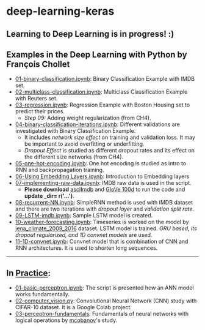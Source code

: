 # deep-learning-keras
Learning to Deep Learning is in progress! :)
---  
## Examples in the Deep Learning with Python by François Chollet
- [01-binary-classification.ipynb](https://github.com/gamzekecibas/deep-learning-keras/blob/main/01-binary-classification.ipynb): Binary Classification Example with IMDB set.     
- [02-multiclass-classification.ipynb](https://github.com/gamzekecibas/deep-learning-keras/blob/main/02-multiclass-classification.ipynb): Multiclass Classification Example with Reuters set.    
- [03-regression.ipynb](https://github.com/gamzekecibas/deep-learning-keras/blob/main/03-regression.ipynb): Regression Example with Boston Housing set to predict their prices.  
  - *Step 09:* Adding weight regularization (from CH4).  
- [04-binary-classification-iterations.ipynb](https://github.com/gamzekecibas/deep-learning-keras/blob/main/04-binary-classification-iterations.ipynb): Different validations are investigated with Binary Classification Example.  
   - It includes *network size effect* on training and validation loss. It may be important to avoid overfitting or underfitting.  
  - *Dropout Effect* is studied as different dropout rates and its effect on the different size networks (from CH4).
- [05-one-hot-encoding.ipynb](https://github.com/gamzekecibas/deep-learning-keras/blob/main/05-one-hot-encoding.ipynb): One hot encoding is studied as intro to RNN and backpropagation training.
- [06-Using Embedding Layers.ipynb](https://github.com/gamzekecibas/deep-learning-keras/blob/main/06-EmbeddingLayer.ipynb): Introduction to Embedding layers
- [07-implementing-raw-data.ipynb](https://github.com/gamzekecibas/deep-learning-keras/blob/main/07-implementing-raw-data.ipynb): IMDB raw data is used in the script.  
  -   **Please download** [ascIImdb](http://mng.bz/0tIo) and [GloVe 100d](https://www.kaggle.com/danielwillgeorge/glove6b100dtxt) to run the code and **update _dir= r('...')**.         
- [08-recurrent-NN.ipynb](https://github.com/gamzekecibas/deep-learning-keras/blob/main/08-recurrent-NN.ipynb): SimpleRNN method is used with IMDB dataset and there are two iterations with *dropout layer* and *validation split rate*.      
- [09-LSTM-imdb.ipynb](https://github.com/gamzekecibas/deep-learning-keras/blob/main/09-LSTM-imdb.ipynb): Sample LSTM model is created.
- [10-weather-forecasting.ipynb](https://github.com/gamzekecibas/deep-learning-keras/blob/main/10-weather-forecasting.ipynb): Timeseries is worked on the model by [jena_climate_2009_2016](https://www.kaggle.com/stytch16/jena-climate-2009-2016) dataset. LSTM model is trained. *GRU based, its dropout regularized, and 1D convnet models* are used.
- [11-1D-convnet.ipynb](https://github.com/gamzekecibas/deep-learning-keras/blob/main/11-1D-convnet.ipynb): Convnet model that is combination of CNN and RNN architectures. It is used to shorten long sequences.    
    
---  
## In [Practice](https://github.com/gamzekecibas/deep-learning-keras/tree/main/practice):
- [01-basic-perceptron.ipynb](https://github.com/gamzekecibas/deep-learning-keras/blob/main/practice/basic-perceptron.ipynb): The script is presented how an ANN model works fundamentally.
- [02-computer_vision.py](https://github.com/gamzekecibas/deep-learning-keras/blob/main/practice/02-computer_vision.py): Convolutional Neural Network (CNN) study with CIFAR-10 dataset. It is a Google Colab project.
- [03-perceptron-fundamentals](https://github.com/gamzekecibas/deep-learning-keras/blob/main/practice/03-perceptron-fundamentals.ipynb): Fundamentals of neural networks with logical operations by [mcobanov](https://github.com/cobanov)'s study.
